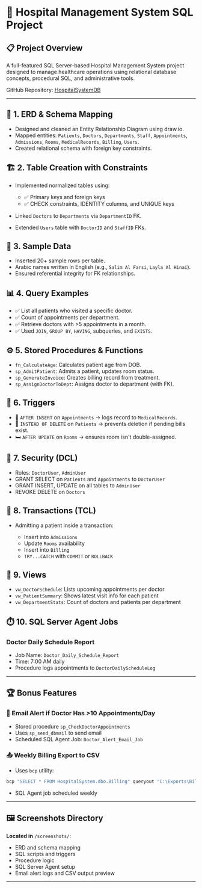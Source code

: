 # 📘 Hospital Management System SQL Project

## 📋 Project Overview

A full-featured SQL Server-based Hospital Management System project designed to manage healthcare operations using relational database concepts, procedural SQL, and administrative tools.

GitHub Repository: [HospitalSystemDB](https://github.com/mohammed-alshabibi/HospitalSystemDB)

---

## 🔶 1. ERD & Schema Mapping

* Designed and cleaned an Entity Relationship Diagram using draw\.io.
* Mapped entities: `Patients`, `Doctors`, `Departments`, `Staff`, `Appointments`, `Admissions`, `Rooms`, `MedicalRecords`, `Billing`, `Users`.
* Created relational schema with foreign key constraints.

## 🏗️ 2. Table Creation with Constraints

* Implemented normalized tables using:

  * ✅ Primary keys and foreign keys
  * ✅ CHECK constraints, IDENTITY columns, and UNIQUE keys
* Linked `Doctors` to `Departments` via `DepartmentID` FK.
* Extended `Users` table with `DoctorID` and `StaffID` FKs.

## 🧪 3. Sample Data

* Inserted 20+ sample rows per table.
* Arabic names written in English (e.g., `Salim Al Farsi`, `Layla Al Hinai`).
* Ensured referential integrity for FK relationships.

## 📊 4. Query Examples

* ✅ List all patients who visited a specific doctor.
* ✅ Count of appointments per department.
* ✅ Retrieve doctors with >5 appointments in a month.
* ✅ Used `JOIN`, `GROUP BY`, `HAVING`, subqueries, and `EXISTS`.

## ⚙️ 5. Stored Procedures & Functions

* `fn_CalculateAge`: Calculates patient age from DOB.
* `sp_AdmitPatient`: Admits a patient, updates room status.
* `sp_GenerateInvoice`: Creates billing record from treatment.
* `sp_AssignDoctorToDept`: Assigns doctor to department (with FK).

## 🔁 6. Triggers

* 🔄 `AFTER INSERT` on `Appointments` → logs record to `MedicalRecords`.
* 🚫 `INSTEAD OF DELETE` on `Patients` → prevents deletion if pending bills exist.
* 🛏️ `AFTER UPDATE` on `Rooms` → ensures room isn't double-assigned.

## 🔐 7. Security (DCL)

* Roles: `DoctorUser`, `AdminUser`
* GRANT SELECT on `Patients` and `Appointments` to `DoctorUser`
* GRANT INSERT, UPDATE on all tables to `AdminUser`
* REVOKE DELETE on `Doctors`

## 🔄 8. Transactions (TCL)

* Admitting a patient inside a transaction:

  * Insert into `Admissions`
  * Update `Rooms` availability
  * Insert into `Billing`
  * `TRY...CATCH` with `COMMIT` or `ROLLBACK`

## 🔎 9. Views

* `vw_DoctorSchedule`: Lists upcoming appointments per doctor
* `vw_PatientSummary`: Shows latest visit info for each patient
* `vw_DepartmentStats`: Count of doctors and patients per department

## ⏱️ 10. SQL Server Agent Jobs

### Doctor Daily Schedule Report

* Job Name: `Doctor_Daily_Schedule_Report`
* Time: 7:00 AM daily
* Procedure logs appointments to `DoctorDailyScheduleLog`

---

## 🏆 Bonus Features

### 📧 Email Alert if Doctor Has >10 Appointments/Day

* Stored procedure `sp_CheckDoctorAppointments`
* Uses `sp_send_dbmail` to send email
* Scheduled SQL Agent Job: `Doctor_Alert_Email_Job`

### 📤 Weekly Billing Export to CSV

* Uses `bcp` utility:

```bash
bcp "SELECT * FROM HospitalSystem.dbo.Billing" queryout "C:\Exports\Billing_Weekly.csv" -c -t, -T -S DESKTOP-LGMU6P8
```

* SQL Agent job scheduled weekly

---

## 🖼️ Screenshots Directory

**Located in** `/screenshots/`:

* ERD and schema mapping
* SQL scripts and triggers
* Procedure logic
* SQL Server Agent setup
* Email alert logs and CSV output preview

---


